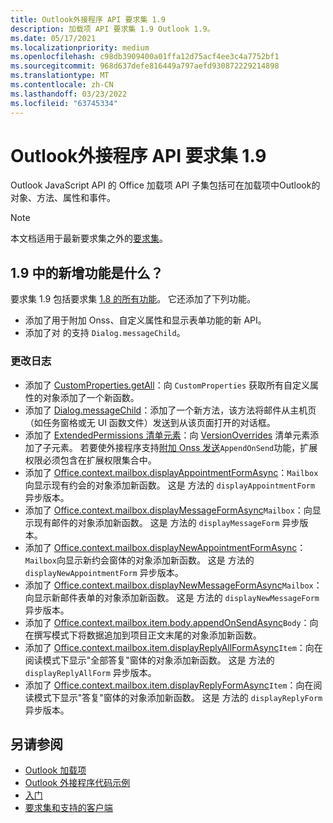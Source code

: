 ```yaml
---
title: Outlook外接程序 API 要求集 1.9
description: 加载项 API 要求集 1.9 Outlook 1.9。
ms.date: 05/17/2021
ms.localizationpriority: medium
ms.openlocfilehash: c98db3909400a01ffa12d75acf4ee3c4a7752bf1
ms.sourcegitcommit: 968d637defe816449a797aefd930872229214898
ms.translationtype: MT
ms.contentlocale: zh-CN
ms.lasthandoff: 03/23/2022
ms.locfileid: "63745334"
---
```

# <a name="outlook-add-in-api-requirement-set-19"></a>Outlook外接程序 API 要求集 1.9

Outlook JavaScript API 的 Office 加载项 API 子集包括可在加载项中Outlook的对象、方法、属性和事件。

> [!NOTE]
> 本文档适用于最新要求集之外的[要求集](../../requirement-sets/outlook-api-requirement-sets.md)。

## <a name="whats-new-in-19"></a>1.9 中的新增功能是什么？

要求集 1.9 包括要求集 [1.8 的所有功能](../requirement-set-1.8/outlook-requirement-set-1.8.md)。 它还添加了下列功能。

- 添加了用于附加 Onss、自定义属性和显示表单功能的新 API。
- 添加了对 的支持 `Dialog.messageChild`。

### <a name="change-log"></a>更改日志

- 添加了 [CustomProperties.getAll](/javascript/api/outlook/office.customproperties?view=outlook-js-1.9&preserve-view=true#outlook-office-customproperties-getall-member(1))：向 `CustomProperties` 获取所有自定义属性的对象添加了一个新函数。
- 添加了 [Dialog.messageChild](../../../develop/dialog-api-in-office-add-ins.md#pass-information-to-the-dialog-box)：添加了一个新方法，该方法将邮件从主机页（如任务窗格或无 UI 函数文件）发送到从该页面打开的对话框。
- 添加了 [ExtendedPermissions 清单元素](../../manifest/extendedpermissions.md)：向 [VersionOverrides](../../manifest/versionoverrides.md) 清单元素添加了子元素。 若要使外接程序支持[附加 Onss 发送](../../../outlook/append-on-send.md)`AppendOnSend`功能，扩展权限必须包含在扩展权限集合中。
- 添加了 [Office.context.mailbox.displayAppointmentFormAsync](/javascript/api/outlook/office.mailbox?view=outlook-js-1.9&preserve-view=true#outlook-office-mailbox-displayappointmentformasync-member(1))：`Mailbox`向显示现有约会的对象添加新函数。 这是 方法的 `displayAppointmentForm` 异步版本。
- 添加了 [Office.context.mailbox.displayMessageFormAsync](/javascript/api/outlook/office.mailbox?view=outlook-js-1.9&preserve-view=true#outlook-office-mailbox-displaymessageformasync-member(1))`Mailbox`：向显示现有邮件的对象添加新函数。 这是 方法的 `displayMessageForm` 异步版本。
- 添加了 [Office.context.mailbox.displayNewAppointmentFormAsync](/javascript/api/outlook/office.mailbox?view=outlook-js-1.9&preserve-view=true#outlook-office-mailbox-displaynewappointmentformasync-member(1))：`Mailbox`向显示新约会窗体的对象添加新函数。 这是 方法的 `displayNewAppointmentForm` 异步版本。
- 添加了 [Office.context.mailbox.displayNewMessageFormAsync](/javascript/api/outlook/office.mailbox?view=outlook-js-1.9&preserve-view=true#outlook-office-mailbox-displaynewmessageformasync-member(1))`Mailbox`：向显示新邮件表单的对象添加新函数。 这是 方法的 `displayNewMessageForm` 异步版本。
- 添加了 [Office.context.mailbox.item.body.appendOnSendAsync](/javascript/api/outlook/office.body?view=outlook-js-1.9&preserve-view=true#outlook-office-body-appendonsendasync-member(1))`Body`：向在撰写模式下将数据追加到项目正文末尾的对象添加新函数。
- 添加了 [Office.context.mailbox.item.displayReplyAllFormAsync](office.context.mailbox.item.md#methods)`Item`：向在阅读模式下显示"全部答复"窗体的对象添加新函数。 这是 方法的 `displayReplyAllForm` 异步版本。
- 添加了 [Office.context.mailbox.item.displayReplyFormAsync](office.context.mailbox.item.md#methods)`Item`：向在阅读模式下显示"答复"窗体的对象添加新函数。 这是 方法的 `displayReplyForm` 异步版本。

## <a name="see-also"></a>另请参阅

- [Outlook 加载项](../../../outlook/outlook-add-ins-overview.md)
- [Outlook 外接程序代码示例](https://developer.microsoft.com/outlook/gallery/?filterBy=Outlook,Samples,Add-ins)
- [入门](../../../quickstarts/outlook-quickstart.md)
- [要求集和支持的客户端](../../requirement-sets/outlook-api-requirement-sets.md)
